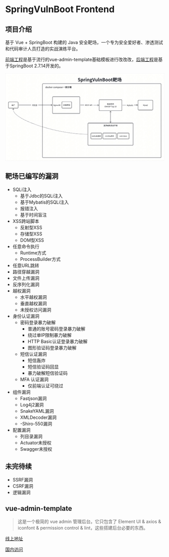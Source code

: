 # SpringVulnBoot Frontend

## 项目介绍

基于 Vue + SpringBoot 构建的 Java 安全靶场，一个专为安全爱好者、渗透测试和代码审计人员打造的实战演练平台。

[前端工程](https://github.com/bansh2eBreak/SpringVulnBoot-frontend)是基于流行的vue-admin-template基础模板进行改改改，[后端工程](https://github.com/bansh2eBreak/SpringVulnBoot-backend)是基于SpringBoot 2.7.14开发的。

![info.png](images/springvulnboot_network.jpg)

## 靶场已编写的漏洞

- SQLi注入
  - 基于Jdbc的SQLi注入
  - 基于Mybatis的SQLi注入
  - 报错注入
  - 基于时间盲注
- XSS跨站脚本
  - 反射型XSS
  - 存储型XSS
  - DOM型XSS
- 任意命令执行
  - Runtime方式
  - ProcessBuilder方式
- 任意URL跳转
- 路径穿越漏洞
- 文件上传漏洞
- 反序列化漏洞
- 越权漏洞
  - 水平越权漏洞
  - 垂直越权漏洞
  - 未授权访问漏洞
- 身份认证漏洞
  - 密码登录暴力破解
    - 普通的账号密码登录暴力破解
    - 绕过单IP限制暴力破解
    - HTTP Basic认证登录暴力破解
    - 图形验证码登录暴力破解
  - 短信认证漏洞
    - 短信轰炸
    - 短信验证码回显
    - 暴力破解短信验证码
  - MFA 认证漏洞
    - 仅前端认证可绕过
- 组件漏洞
  - Fastjson漏洞
  - Log4j2漏洞
  - SnakeYAML漏洞
  - XMLDecoder漏洞
  - -Shiro-550漏洞
- 配置漏洞
  - 列目录漏洞
  - Actuator未授权
  - Swagger未授权

## 未完待续

- SSRF漏洞
- CSRF漏洞
- 逻辑漏洞

## vue-admin-template

> 这是一个极简的 vue admin 管理后台。它只包含了 Element UI & axios & iconfont & permission control & lint，这些搭建后台必要的东西。

[线上地址](http://panjiachen.github.io/vue-admin-template)

[国内访问](https://panjiachen.gitee.io/vue-admin-template)
